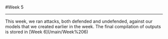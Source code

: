 #Week 5
<hr>
This week, we ran attacks, both defended and undefended, against our models that we created earlier in the week. The final compilation of outputs is stored in [Week 6](/main/Week%206)
